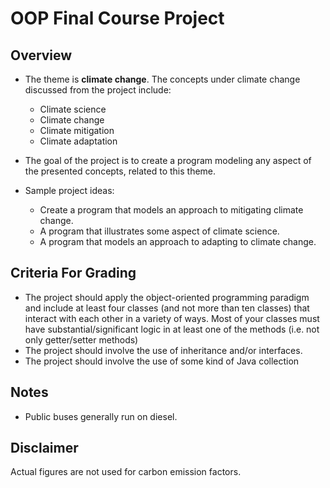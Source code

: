 # OOP Final Course Project

## Overview

- The theme is **climate change**. The concepts under climate change discussed from the project include:

  - Climate science
  - Climate change
  - Climate mitigation
  - Climate adaptation

- The goal of the project is to create a program modeling any aspect of the presented concepts, related to this theme.
- Sample project ideas:

  - Create a program that models an approach to mitigating climate change.
  - A program that illustrates some aspect of climate science.
  - A program that models an approach to adapting to climate change.

## Criteria For Grading

- The project should apply the object-oriented programming paradigm and include at least four classes (and not more than ten classes) that interact with each other in a variety of ways. Most of your classes must have substantial/significant logic in at least one of the methods (i.e. not only getter/setter methods)
- The project should involve the use of inheritance and/or interfaces.
- The project should involve the use of some kind of Java collection

## Notes

- Public buses generally run on diesel.

## Disclaimer

Actual figures are not used for carbon emission factors.
